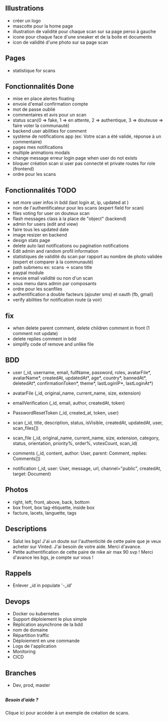 ## Illustrations

- créer un logo
- mascotte pour la home page
- illustration de validité pour chaque scan sur sa page perso à gauche
- icone pour chaque face d'une sneaker et de la boite et documents
- icon de validité d'une photo sur sa page scan

## Pages

- statistique for scans

## Fonctionnalités Done

- mise en place alertes floating
- envoie d'email confirmation compte
- mot de passe oublié
- commentaires et avis pour un scan
- status scan(0 => fake, 1 => en attente, 2 => authentique, 3 => douteuse => faire voter la communauté)
- backend user abilities for comment
- système de notifications app (ex: Votre scan a été validé, réponse à un commentaire)
- pages mes notifications
- multiple animations modals
- change message erreur login page when user do not exists
- bloquer création scan si user pas connecté et private routes for role (frontend)
- ordre pour les scans

## Fonctionnalités TODO

- set more user infos in bdd (last login at, ip, updated at )
- nom de l'authentificateur pour les scans (expert field for scan)
- files voting for user on douteux scan
- flash messages class à la place de "object" (backend)
- admin for users (edit and view)
- faire tous les updated date
- image resizer en backend
- design stats page
- delete auto last notifications ou pagination notifications
- Edit admin and random profil information
- statistiques de validité du scan par rapport au nombre de photo validée (expert et comparer à la communauté)
- path submenu ex: scans -> scans title
- paypal module
- envoie email validité ou non d'un scan
- sous menu dans admin par composants
- ordre pour les scanfiles
- authentification a double facteurs (ajouter sms) et oauth (fb, gmail)
- verify abilities for notification route (a voir)

## fix

- when delete parent comment, delete children comment in front (1 comment not update)
- delete replies comment in bdd
- simplify code of remove and unlike file

## BDD

- user (_id, username, email, fullName, password, roles, avatarFile*, avatarName*, createdAt, updatedAt*, age*, country*,
  bannedAt*, deletedAt*, confirmationToken*, theme*, lastLoginIP*, lastLoginAt*)

- avatarFile (_id, original_name, current_name, size, extension)

- emailVerification (_id, email, author, createdAt, token)

- PasswordResetToken (_id, created_at, token, user)

- scan (_id, title, description, status, isVisible, createdAt, updatedAt, user, scan_files[])

- scan_file (_id, original_name, current_name, size, extension, category, status, orientation, priority%, order%,
  votesCount, scan_id)

- comments (_id, content, author: User, parent: Comment, replies: Comments[])

- notification (_id, user: User, message, url, channel="public", createdAt, target: Document)

## Photos

- right, left, front, above, back, bottom
- box front, box tag-étiquette, inside box
- facture, lacets, languette, tags

## Descriptions

- Salut les bgs! J'ai un doute sur l'authenticité de cette paire que je veux acheter sur Vinted. J'ai besoin de votre
  aide. Merci d'avance.
- Petite authentification de cette paire de nike air max 90 svp ! Merci d'avance les bgs, je compte sur vous !

## Rappels

- Enlever _id in populate  '-_id'

## Devops

- Docker ou kubernetes
- Support déploiement le plus simple
- Réplication asynchrone de la bdd
- nom de domaine
- Répartition traffic
- Déploiement en une commande
- Logs de l'application
- Monitoring
- CICD

## Branches

- Dev, prod, master

##  

<div>
<h5 className="h5 mb2">Besoin d'aide ?</h5>
<p className="text-light">
<a className="underline">Clique ici</a> pour accéder à un exemple
de création de scans.
</p>
</div>